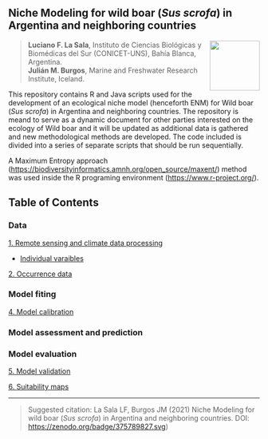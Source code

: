 ## Niche Modeling for wild boar (*Sus scrofa*) in Argentina and neighboring countries

<img src="https://user-images.githubusercontent.com/20196847/82152923-d78ba600-983a-11ea-9bfc-2a9115a029f5.jpg" height="100" width="100" img align="right">

>**Luciano F. La Sala**, Instituto de Ciencias Biológicas y Biomédicas del Sur (CONICET-UNS), Bahía Blanca, Argentina.  
**Julián M. Burgos**, Marine and Freshwater Research Institute, Iceland.    

This repository contains R and Java scripts used for the development of an ecological niche model (henceforth ENM) for Wild boar (*Sus scrofa*) in Argentina and neighboring countries.
The repository is meand to serve as a dynamic document for other parties interested on the ecology of Wild boar and it will be updated as additional data is gathered and new methodological methods are developed. 
The code included is divided into a series of separate scripts that should be run sequentially.

A Maximum Entropy approach (https://biodiversityinformatics.amnh.org/open_source/maxent/) method was used inside the R programing environment (https://www.r-project.org/).

Table of Contents
----------

### Data

[1. Remote sensing and climate data processing](./GEE_raster_processing/README.md)  
- [Individual varaibles](./GEE_raster_processing/Data_processing)

[2. Occurrence data](./Scripts_README/Occurrence_data_model_calibration.md)

### Model fiting

[4. Model calibration](./calibration/calibration.md)

### Model assessment and prediction


### Model evaluation

[5. Model validation](./Validation/README.md)

[6. Suitability maps](./plots)

----------
> Suggested citation: La Sala LF, Burgos JM (2021) Niche Modeling for wild boar (*Sus scrofa*) in Argentina and neighboring countries. DOI: https://zenodo.org/badge/375789827.svg) 